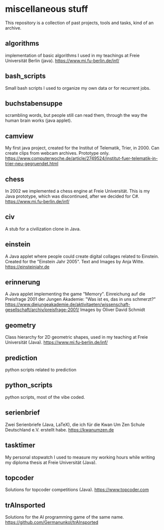 # miscellaneous stuff
This repository is a collection of past projects, tools and tasks, kind of an archive.

## algorithms
implementation of basic algorithms I used in my teachings at Freie Universität Berlin (java). 
https://www.mi.fu-berlin.de/inf/

## bash_scripts
Small bash scripts I used to organize my own data or for recurrent jobs.

## buchstabensuppe
scrambling words, but people still can read them, through the way the human brain works (java applet).

## camview
My first java project, created for the Institut of Telematik, Trier, in 2000.
Can create clips from webcam archives. Prototype only. 
https://www.computerwoche.de/article/2749524/institut-fuer-telematik-in-trier-neu-gegruendet.html

## chess
In 2002 we implemented a chess engine at Freie Universität. 
This is my Java prototype, which was discontinued, after we decided for C#.
https://www.mi.fu-berlin.de/inf/

## civ
A stub for a civilization clone in Java.

## einstein
A Java applet where people could create digital collages related to Einstein.
Created for the "Einstein Jahr 2005". Text and Images by Anja Witte.
https://einsteinjahr.de

## erinnerung
A Java applet implementing the game "Memory". Einreichung auf die Preisfrage 2001 der Jungen Akademie:
"Was ist es, das in uns schmerzt?" https://www.diejungeakademie.de/aktivitaeten/wissenschaft-gesellschaft/archiv/preisfrage-2001/
Images by Oliver David Schmidt

## geometry
Class hierarchy for 2D geometric shapes, used in my teaching at Freie Universität (Java).
https://www.mi.fu-berlin.de/inf/

## prediction
python scripts related to prediction

## python_scripts
python scripts, most of the vibe coded.

## serienbrief
Zwei Serienbriefe (Java, LaTeX), die ich für die Kwan Um Zen Schule Deutschland e.V. erstellt habe. https://kwanumzen.de

## tasktimer
My personal stopwatch I used to measure my working hours while writing my diploma thesis at Freie Universität (Java).

## topcoder
Solutions for topcoder competitions (Java). https://www.topcoder.com

## trAInsported
Solutions for the AI programming game of the same name. https://github.com/Germanunkol/trAInsported


